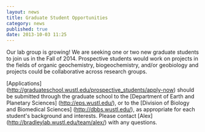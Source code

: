 ```yaml
---
layout: news
title: Graduate Student Opportunities
category: news 
published: true 
date: 2013-10-03 11:25
---
```


Our  lab group is growing! We are seeking one or two new graduate students to join us in the Fall of 2014. Prospective students would work on projects in the fields of organic geochemistry,  biogeochemistry, and/or geobiology and projects could be collaborative across research groups. 

[Applications] (http://graduateschool.wustl.edu/prospective_students/apply-now) should be submitted through the graduate school to the [Department of Earth and Planetary Sciences] (http://eps.wustl.edu/), or to the [Division of Biology and Biomedical Sciences] (http://dbbs.wustl.edu/), as appropriate for each student's background and interests. Please contact [Alex] (http://bradleylab.wustl.edu/team/alex/) with any questions. 
